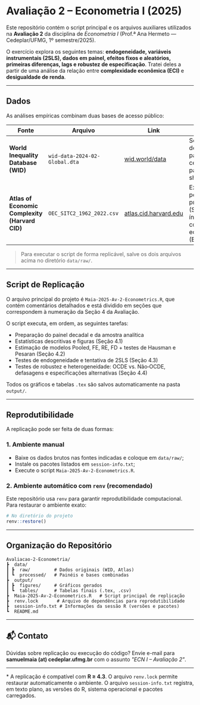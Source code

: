 # Avaliação 2 – Econometria I (2025)

Este repositório contém o script principal e os arquivos auxiliares utilizados na **Avaliação 2** da disciplina de *Econometria I* (Prof.ª Ana Hermeto — Cedeplar/UFMG, 1º semestre/2025).

O exercício explora os seguintes temas: **endogeneidade, variáveis instrumentais (2SLS), dados em painel, efeitos fixos e aleatórios, primeiras diferenças, lags e robustez de especificação**. Tratei deles a partir de uma análise da relação entre **complexidade econômica (ECI)** e **desigualdade de renda**.

---

## Dados

As análises empíricas combinam duas bases de acesso público:

| Fonte                                          | Arquivo                       | Link                                                    | Descrição                                                                       |
| ---------------------------------------------- | ----------------------------- | ------------------------------------------------------- | ------------------------------------------------------------------------------- |
| **World Inequality Database (WID)**            | `wid-data-2024-02-Global.dta` | [wid.world/data](https://wid.world/data/)               | Séries de desigualdade para centenas de países (Gini, shares etc.)              |
| **Atlas of Economic Complexity (Harvard CID)** | `OEC_SITC2_1962_2022.csv`     | [atlas.cid.harvard.edu](https://atlas.cid.harvard.edu/) | Exportações por produto/país (SITC-2) e índices de complexidade econômica (ECI) |

> Para executar o script de forma replicável, salve os dois arquivos acima no diretório `data/raw/`.

---

## Script de Replicação

O arquivo principal do projeto é `Maia-2025-Av-2-Econometrics.R`, que contém comentários detalhados e está dividido em seções que correspondem à numeração da Seção 4 da Avaliação.

O script executa, em ordem, as seguintes tarefas:

* Preparação do painel decadal e da amostra analítica
* Estatísticas descritivas e figuras (Seção 4.1)
* Estimação de modelos Pooled, FE, RE, FD + testes de Hausman e Pesaran (Seção 4.2)
* Testes de endogeneidade e tentativa de 2SLS (Seção 4.3)
* Testes de robustez e heterogeneidade: OCDE vs. Não‐OCDE, defasagens e especificações alternativas (Seção 4.4)

Todos os gráficos e tabelas `.tex` são salvos automaticamente na pasta `output/`.

---

## Reprodutibilidade

A replicação pode ser feita de duas formas:

### 1. Ambiente manual

* Baixe os dados brutos nas fontes indicadas e coloque em `data/raw/`;
* Instale os pacotes listados em `session-info.txt`;
* Execute o script `Maia-2025-Av-2-Econometrics.R`.

### 2. Ambiente automático com `renv` (recomendado)

Este repositório usa `renv` para garantir reprodutibilidade computacional. Para restaurar o ambiente exato:

```r
# No diretório do projeto
renv::restore()
```

---

## Organização do Repositório

```plaintext
Avaliacao-2-Econometria/
┣  data/
┃ ┣  raw/         # Dados originais (WID, Atlas)
┃ ┗  processed/   # Painéis e bases combinadas
┣  output/
┃ ┣  figures/     # Gráficos gerados
┃ ┗  tables/      # Tabelas finais (.tex, .csv)
┣  Maia-2025-Av-2-Econometrics.R   # Script principal de replicação
┣  renv.lock       # Arquivo de dependências para reprodutibilidade
┣  session-info.txt # Informações da sessão R (versões e pacotes)
┗  README.md
```

---

## 📬 Contato

Dúvidas sobre replicação ou execução do código?
Envie e-mail para **samuelmaia (at) cedeplar.ufmg.br** com o assunto *"ECN I – Avaliação 2"*.

---

\* A replicação é compatível com **R ≥ 4.3**. O arquivo `renv.lock` permite restaurar automaticamente o ambiente. O arquivo `session-info.txt` registra, em texto plano, as versões do R, sistema operacional e pacotes carregados.
